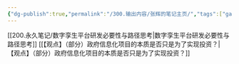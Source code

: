 ```yaml
---
{"dg-publish":true,"permalink":"/300.输出内容/张辉的笔记主页/","tags":["gardenEntry"]}
---
```




[[200.永久笔记/数字孪生平台研发必要性与路径思考\|数字孪生平台研发必要性与路径思考]]
[[【观点】（部分）政府信息化项目的本质是否只是为了实现投资？\|【观点】（部分）政府信息化项目的本质是否只是为了实现投资？]]